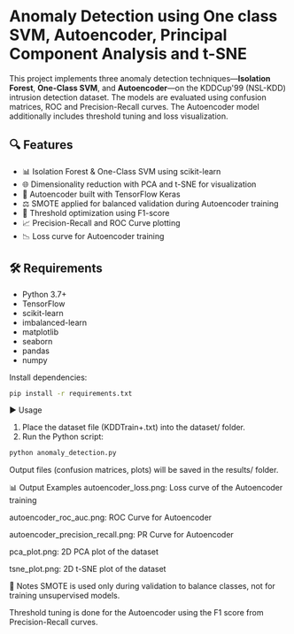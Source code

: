 # Anomaly Detection using One class SVM, Autoencoder, Principal Component Analysis and t-SNE

This project implements three anomaly detection techniques—**Isolation Forest**, **One-Class SVM**, and **Autoencoder**—on the KDDCup'99 (NSL-KDD) intrusion detection dataset. The models are evaluated using confusion matrices, ROC and Precision-Recall curves. The Autoencoder model additionally includes threshold tuning and loss visualization.

## 🔍 Features

- 📊 Isolation Forest & One-Class SVM using scikit-learn
- 🌐 Dimensionality reduction with PCA and t-SNE for visualization
- 🤖 Autoencoder built with TensorFlow Keras
- ⚖️ SMOTE applied for balanced validation during Autoencoder training
- 🎯 Threshold optimization using F1-score
- 📈 Precision-Recall and ROC Curve plotting
- 📉 Loss curve for Autoencoder training

## 🛠 Requirements

- Python 3.7+
- TensorFlow
- scikit-learn
- imbalanced-learn
- matplotlib
- seaborn
- pandas
- numpy

Install dependencies:

```bash
pip install -r requirements.txt

```

▶️ Usage
1. Place the dataset file (KDDTrain+.txt) into the dataset/ folder.
2. Run the Python script:

```bash
python anomaly_detection.py
```

Output files (confusion matrices, plots) will be saved in the results/ folder.

📊 Output Examples
autoencoder_loss.png: Loss curve of the Autoencoder training

autoencoder_roc_auc.png: ROC Curve for Autoencoder

autoencoder_precision_recall.png: PR Curve for Autoencoder

pca_plot.png: 2D PCA plot of the dataset

tsne_plot.png: 2D t-SNE plot of the dataset

📌 Notes
SMOTE is used only during validation to balance classes, not for training unsupervised models.

Threshold tuning is done for the Autoencoder using the F1 score from Precision-Recall curves.
